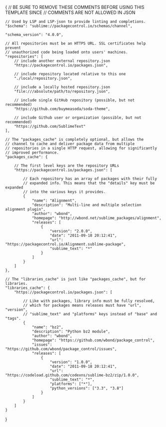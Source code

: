 <!-- https://github.com/wbond/package_control/blob/master/example-channel.json -->

{
	// BE SURE TO REMOVE THESE COMMENTS BEFORE USING THIS TEMPLATE SINCE
	// COMMENTS ARE NOT ALLOWED IN JSON

	// Used by LSP and LSP-json to provide linting and completions.
	"$schema": "sublime://packagecontrol.io/schemas/channel",

	"schema_version": "4.0.0",

	// All repositories must be an HTTPS URL. SSL certificates help prevent
	// unauthorized code being loaded onto users' machines.
	"repositories": [
		// include another external repository.json
		"https://packagecontrol.io/packages.json",

		// include repository located relative to this one
		"./local/repository.json",

		// include a locally hosted repository.json
		"file:///absolute/path/to/repository.json",

		// include single GitHub repository (possible, but not recommended)
		"https://github.com/buymeasoda/soda-theme",

		// include Github user or organization (possible, but not recommended)
		"https://github.com/SublimeText"
	],

	// The "packages_cache" is completely optional, but allows the
	// channel to cache and deliver package data from multiple
	// repositories in a single HTTP request, allowing for significantly
	// improved performance.
	"packages_cache": {

		// The first level keys are the repository URLs
		"https://packagecontrol.io/packages.json": [

			// Each repository has an array of packages with their fully
			// expanded info. This means that the "details" key must be expanded
			// into the various keys it provides.
			{
				"name": "Alignment",
				"description": "Multi-line and multiple selection alignment plugin",
				"author": "wbond",
				"homepage": "http://wbond.net/sublime_packages/alignment",
				"releases": [
					{
						"version": "2.0.0",
						"date": "2011-09-18 20:12:41",
						"url": "https://packagecontrol.io/Alignment.sublime-package",
						"sublime_text": "*"
					}
				]
			}
		]
	},

	// The "libraries_cache" is just like "packages_cache", but for libraries.
	"libraries_cache": {
		"https://packagecontrol.io/packages.json": [

			// Like with packages, library info must be fully resolved,
			// which for packages means releases must have "url", "version",
			// "sublime_text" and "platforms" keys instead of "base" and "tags".
			{
				"name": "bz2",
				"description": "Python bz2 module",
				"author": "wbond",
				"homepage": "https://github.com/wbond/package_control",
				"issues": "https://github.com/wbond/package_control/issues",
				"releases": [
					{
						"version": "1.0.0",
						"date": "2011-09-18 20:12:41",
						"url": "https://codeload.github.com/codexns/sublime-bz2/zip/1.0.0",
						"sublime_text": "*",
						"platforms": ["*"],
						"python_versions": ["3.3", "3.8"]
					}
				]
			}
		]
	}
}
